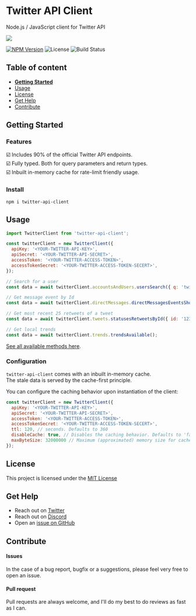 # Twitter API Client

Node.js / JavaScript client for Twitter API

![](https://i.imgur.com/NfnLHIM.png)

[![NPM Version](https://img.shields.io/npm/v/twitter-api-client)](https://www.npmjs.com/package/twitter-api-client)
![License](https://img.shields.io/github/license/Silind/Hue-Debugger-UI.svg)
![Build Status](https://github.com/FeedHive/twitter-api-client/workflows/build/badge.svg)

## Table of content

- [**Getting Started**](#getting-started)
- [Usage](#usage)
- [License](#license)
- [Get Help](#get-help)
- [Contribute](#contribute)

## Getting Started

### Features
☑️ Includes 90% of the official Twitter API endpoints.  
☑️ Fully typed. Both for query parameters and return types.  
☑️ Inbuilt in-memory cache for rate-limit friendly usage.  

### Install
```console
npm i twitter-api-client
```

## Usage
```javascript
import TwitterClient from 'twitter-api-client';

const twitterClient = new TwitterClient({
  apiKey: '<YOUR-TWITTER-API-KEY>',
  apiSecret: '<YOUR-TWITTER-API-SECRET>',
  accessToken: '<YOUR-TWITTER-ACCESS-TOKEN>',
  accessTokenSecret: '<YOUR-TWITTER-ACCESS-TOKEN-SECERT>',
});

// Search for a user
const data = await twitterClient.accountsAndUsers.usersSearch({ q: 'twitterDev' });

// Get message event by Id
const data = await twitterClient.directMessages.directMessagesEventsShow({ id: '1234' });

// Get most recent 25 retweets of a tweet
const data = await twitterClient.tweets.statusesRetweetsById({ id: '12345', count: 25 });

// Get local trends
const data = await twitterClient.trends.trendsAvailable();
```

[See all available methods here](https://github.com/FeedHive/twitter-api-client/blob/master/REFERENCES.md).

### Configuration
`twitter-api-client` comes with an inbuilt in-memory cache.  
The stale data is served by the cache-first principle.  
  
You can configure the caching behavior upon instantiation of the client:
```javascript
const twitterClient = new TwitterClient({
  apiKey: '<YOUR-TWITTER-API-KEY>',
  apiSecret: '<YOUR-TWITTER-API-SECRET>',
  accessToken: '<YOUR-TWITTER-ACCESS-TOKEN>',
  accessTokenSecret: '<YOUR-TWITTER-ACCESS-TOKEN-SECERT>',
  ttl: 120, // seconds. Defaults to 360
  disableCache: true, // Disables the caching behavior. Defaults to 'false'
  maxByteSize: 32000000 // Maximum (approximated) memory size for cache store. Defaults to 16000000.
});
```

## License
This project is licensed under the [MIT License](https://github.com/FeedHive/twitter-api-client/blob/master/LICENSE)

## Get Help
- Reach out on [Twitter](https://twitter.com/SimonHoiberg)
- Reach out on [Discord](http://discord.gg/7daE6Ue)
- Open an [issue on GitHub](https://github.com/FeedHive/twitter-api-client/issues)

## Contribute

#### Issues
In the case of a bug report, bugfix or a suggestions, please feel very free to open an issue.

#### Pull request
Pull requests are always welcome, and I'll do my best to do reviews as fast as I can.
